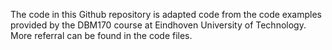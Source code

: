 The code in this Github repository is adapted code from the code examples provided by the DBM170 course at Eindhoven University of Technology. More referral can be found in the code files.
